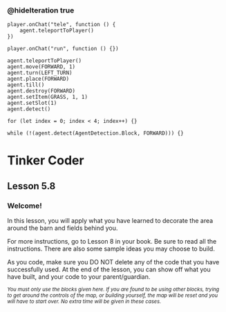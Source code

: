 ### @hideIteration true 

<!-- block combinations that will show up by default in their workspace -->
```template
player.onChat("tele", function () {
    agent.teleportToPlayer()
})
```

<!-- blocks you want available to players, based on js code -->
```blocks
player.onChat("run", function () {})

agent.teleportToPlayer()
agent.move(FORWARD, 1)
agent.turn(LEFT_TURN)
agent.place(FORWARD)
agent.till()
agent.destroy(FORWARD)
agent.setItem(GRASS, 1, 1)
agent.setSlot(1)
agent.detect()

for (let index = 0; index < 4; index++) {}

while (!(agent.detect(AgentDetection.Block, FORWARD))) {}

```

# Tinker Coder
## Lesson 5.8
### Welcome!

In this lesson, you will apply what you have learned to decorate the area around the barn and fields behind you.

For more instructions, go to Lesson 8 in your book. Be sure to read all the instructions. There are also some sample ideas you may choose to build. 

As you code, make sure you DO NOT delete any of the code that you have successfully used. At the end of the lesson, you can show off what you have built, and your code to your parent/guardian.

<sub>*You must only use the blocks given here. If you are found to be using other blocks, trying to get around the controls of the map, or building yourself, the map will be reset and you will have to start over. No extra time will be given in these cases.*</sub>
